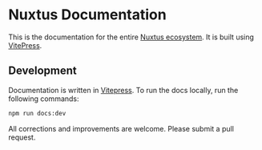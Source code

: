 # Nuxtus Documentation

This is the documentation for the entire [Nuxtus ecosystem](https://www.nuxtus.com). It is built using [VitePress](https://vitepress.vuejs.org).

## Development

Documentation is written in [Vitepress](https://vitepress.vuejs.org). To run the docs locally, run the following commands:

```bash
npm run docs:dev
```

All corrections and improvements are welcome. Please submit a pull request.